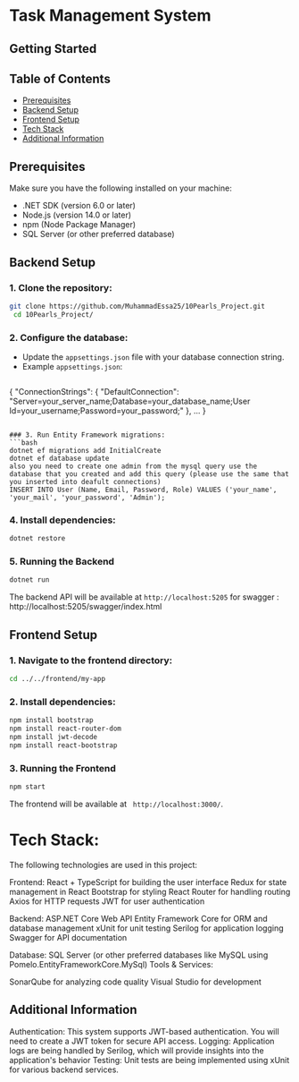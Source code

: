 # Task Management System

## Getting Started

## Table of Contents
- [Prerequisites](#prerequisites)
- [Backend Setup](#backend-setup)
- [Frontend Setup](#frontend-setup)
- [Tech Stack](#tech-stack)
- [Additional Information](#additional-information)

## Prerequisites
Make sure you have the following installed on your machine:
- .NET SDK (version 6.0 or later)
- Node.js (version 14.0 or later)
- npm (Node Package Manager)
- SQL Server (or other preferred database)

## Backend Setup
### 1. Clone the repository:
```bash
git clone https://github.com/MuhammadEssa25/10Pearls_Project.git
 cd 10Pearls_Project/
```

### 2. Configure the database:
- Update the `appsettings.json` file with your database connection string.
- Example `appsettings.json`:
  ```json
 {
  "ConnectionStrings": {
    "DefaultConnection": "Server=your_server_name;Database=your_database_name;User Id=your_username;Password=your_password;"
  },
    ...
  }
  ```

### 3. Run Entity Framework migrations:
```bash
dotnet ef migrations add InitialCreate
dotnet ef database update
also you need to create one admin from the mysql query use the database that you created and add this query (please use the same that you inserted into deafult connections)
INSERT INTO User (Name, Email, Password, Role) VALUES ('your_name', 'your_mail', 'your_password', 'Admin');
```

### 4. Install dependencies:
```bash
dotnet restore
```

### 5. Running the Backend
```bash
dotnet run
```
The backend API will be available at `http://localhost:5205`
for swagger : http://localhost:5205/swagger/index.html

## Frontend Setup
### 1. Navigate to the frontend directory:
```bash
cd ../../frontend/my-app
```

### 2. Install dependencies:
```bash
npm install bootstrap
npm install react-router-dom
npm install jwt-decode
npm install react-bootstrap

```


### 3. Running the Frontend
```bash
npm start
```
The frontend will be available at ` http://localhost:3000/`.


# Tech Stack:
The following technologies are used in this project:

Frontend:
React + TypeScript for building the user interface
Redux for state management in React
Bootstrap for styling
React Router for handling routing
Axios for HTTP requests
JWT for user authentication

Backend:
ASP.NET Core Web API
Entity Framework Core for ORM and database management
xUnit for unit testing 
Serilog for application logging 
Swagger for API documentation

Database:
SQL Server (or other preferred databases like MySQL using Pomelo.EntityFrameworkCore.MySql)
Tools & Services:

SonarQube for analyzing code quality 
Visual Studio for development 

## Additional Information
Authentication: This system supports JWT-based authentication. You will need to create a JWT token for secure API access.
Logging: Application logs are being handled by Serilog, which will provide insights into the application's behavior 
Testing: Unit tests are being implemented using xUnit for various backend services.
